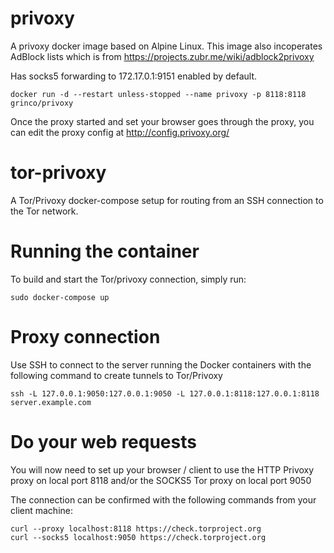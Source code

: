 # privoxy

A privoxy docker image based on Alpine Linux. This image also incoperates AdBlock lists which is from https://projects.zubr.me/wiki/adblock2privoxy

Has socks5 forwarding to 172.17.0.1:9151 enabled by default.

```
docker run -d --restart unless-stopped --name privoxy -p 8118:8118 grinco/privoxy
```
Once the proxy started and set your browser goes through the proxy, you can edit the proxy config at http://config.privoxy.org/

# tor-privoxy
A Tor/Privoxy docker-compose setup for routing from an SSH connection to the Tor network.

# Running the container
To build and start the Tor/privoxy connection, simply run:

```
sudo docker-compose up
```

# Proxy connection
Use SSH to connect to the server running the Docker containers with the following command to create tunnels to Tor/Privoxy

```
ssh -L 127.0.0.1:9050:127.0.0.1:9050 -L 127.0.0.1:8118:127.0.0.1:8118  server.example.com
```

# Do your web requests
You will now need to set up your browser / client to use the HTTP Privoxy proxy on local port 8118 and/or the SOCKS5 Tor proxy on local port 9050

The connection can be confirmed with the following commands from your client machine:

```
curl --proxy localhost:8118 https://check.torproject.org
curl --socks5 localhost:9050 https://check.torproject.org
```
